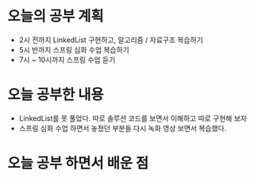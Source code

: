 # 오늘의 공부 계획
* 2시 전까지 LinkedList 구현하고, 알고리즘 / 자료구조 복습하기
* 5시 반까지 스프링 심화 수업 복습하기
* 7시 ~ 10시까지 스프링 수업 듣기

# 오늘 공부한 내용
* LinkedList를 못 풀었다. 따로 솔루션 코드를 보면서 이해하고 따로 구현해 보자
* 스프링 심화 수업 하면서 놓쳤던 부분들 다시 녹화 영상 보면서 복습했다.

# 오늘 공부 하면서 배운 점